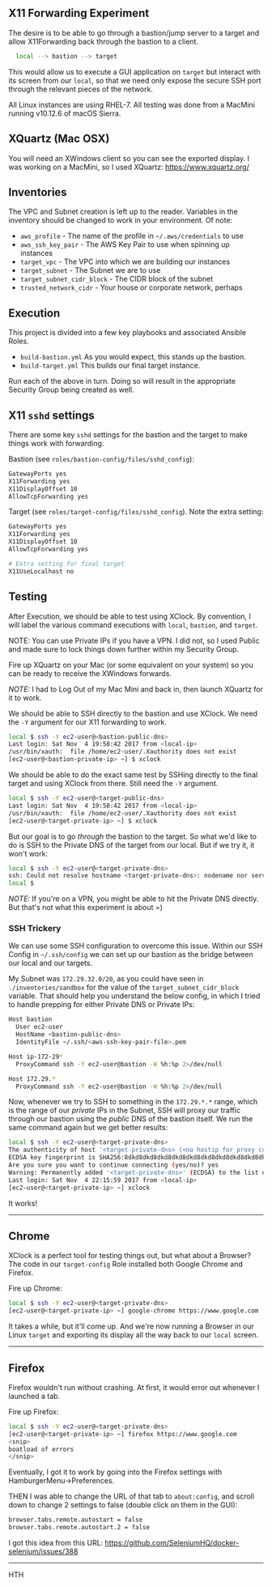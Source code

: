 ## X11 Forwarding Experiment
The desire is to be able to go through a bastion/jump server to a target and allow
X11Forwarding back through the bastion to a client.

```sh
  local --> bastion --> target
```

This would allow us to execute a GUI application on `target` but interact with its screen from
our `local`, so that we need only expose the secure SSH port through the relevant pieces of
the network.

All Linux instances are using RHEL-7. All testing was done from a MacMini running
v10.12.6 of macOS Sierra.

## XQuartz (Mac OSX)
You will need an XWindows client so you can see the exported display. I was working on
a MacMini, so I used XQuartz:
https://www.xquartz.org/

## Inventories
The VPC and Subnet creation is left up to the reader. Variables in the inventory
should be changed to work in your environment. Of note:
* `aws_profile` - The name of the profile in `~/.aws/credentials` to use
* `aws_ssh_key_pair` - The AWS Key Pair to use when spinning up instances
* `target_vpc` - The VPC into which we are building our instances
* `target_subnet` - The Subnet we are to use
* `target_subnet_cidr_block` - The CIDR block of the subnet
* `trusted_network_cidr` - Your house or corporate network, perhaps

## Execution
This project is divided into a few key playbooks and associated Ansible Roles.
* `build-bastion.yml`
  As you would expect, this stands up the bastion.
* `build-target.yml`
  This builds our final target instance.

Run each of the above in turn. Doing so will result in the appropriate Security Group
being created as well.

## X11 `sshd` settings
There are some key `sshd` settings for the bastion and the target to make things work with
forwarding.

Bastion (see `roles/bastion-config/files/sshd_config`):

```sh
GatewayPorts yes
X11Forwarding yes
X11DisplayOffset 10
AllowTcpForwarding yes
```

Target (see `roles/target-config/files/sshd_config`). Note the extra setting:

```sh
GatewayPorts yes
X11Forwarding yes
X11DisplayOffset 10
AllowTcpForwarding yes

# Extra setting for final target
X11UseLocalhost no
```

## Testing
After Execution, we should be able to test using XClock. By convention, I will label the
various command executions with `local`, `bastion`, and `target`.

NOTE: You can use Private IPs if you have a VPN. I did not, so I used Public and made
sure to lock things down further within my Security Group.

Fire up XQuartz on your Mac (or some equivalent on your system) so you can be ready to receive
the XWindows forwards.

*NOTE:* I had to Log Out of my Mac Mini and back in, then launch XQuartz for it to work.

We should be able to SSH directly to the bastion and use XClock. We need the `-Y` argument for
our X11 forwarding to work.

```sh
local $ ssh -Y ec2-user@<bastion-public-dns>
Last login: Sat Nov  4 19:58:42 2017 from <local-ip>
/usr/bin/xauth:  file /home/ec2-user/.Xauthority does not exist
[ec2-user@<bastion-private-ip> ~] $ xclock
```

We should be able to do the exact same test by SSHing directly to the final target and
using XClock from there. Still need the `-Y` argument.

```sh
local $ ssh -Y ec2-user@<target-public-dns>
Last login: Sat Nov  4 19:58:42 2017 from <local-ip>
/usr/bin/xauth:  file /home/ec2-user/.Xauthority does not exist
[ec2-user@<target-private-ip> ~] $ xclock
```

But our goal is to go *through* the bastion to the target. So what we'd like to do is
SSH to the Private DNS of the target from our local. But if we try it, it won't work:

```sh
local $ ssh -Y ec2-user@<target-private-dns>
ssh: Could not resolve hostname <target-private-dns>: nodename nor servname provided, or not known
local $
```

*NOTE:* If you're on a VPN, you might be able to hit the Private DNS directly. But that's not what
this experiment is about =)

### SSH Trickery
We can use some SSH configuration to overcome this issue. Within our SSH Config in `~/.ssh/config` we can set up our bastion as the bridge between our local and our targets.

My Subnet was `172.29.32.0/20`, as you could have seen in `./inventories/sandbox` for the value
of the `target_subnet_cidr_block` variable. That should help you understand the below config,
in which I tried to handle prepping for either Private DNS or Private IPs:

```sh
Host bastion
  User ec2-user
  HostName <bastion-public-dns>
  IdentityFile ~/.ssh/<aws-ssh-key-pair-file>.pem

Host ip-172-29*
  ProxyCommand ssh -Y ec2-user@bastion -W %h:%p 2>/dev/null

Host 172.29.*
  ProxyCommand ssh -Y ec2-user@bastion -W %h:%p 2>/dev/null
```

Now, whenever we try to SSH to something in the `172.29.*.*` range, which is the range
of our *private* IPs in the Subnet, SSH will proxy our traffic through our bastion using
the *public* DNS of the bastion itself. We run the same command again but we get better
results:

```sh
local $ ssh -Y ec2-user@<target-private-dns>
The authenticity of host '<target-private-dns> (<no hostip for proxy command>)' can\'t be established.
ECDSA key fingerprint is SHA256:8dkd8dkd8dkd8dkd8dkd8dkd8dkd8dkd8dkd8dkd+8dkd.
Are you sure you want to continue connecting (yes/no)? yes
Warning: Permanently added '<target-private-dns>' (ECDSA) to the list of known hosts.
Last login: Sat Nov  4 22:15:59 2017 from <local-ip>
[ec2-user@<target-private-ip> ~] xclock
```

It works!

---

## Chrome
XClock is a perfect tool for testing things out, but what about a Browser? The code in our
`target-config` Role installed both Google Chrome and Firefox.

Fire up Chrome:

```sh
local $ ssh -Y ec2-user@<target-private-dns>
[ec2-user@<target-private-ip> ~] google-chrome https://www.google.com
```

It takes a while, but it'll come up. And we're now running a Browser in our Linux `target`
and exporting its display all the way back to our `local` screen.

---

## Firefox
Firefox wouldn't run without crashing. At first, it would error out whenever I launched a tab.

Fire up Firefox:

```sh
local $ ssh -Y ec2-user@<target-private-dns>
[ec2-user@<target-private-ip> ~] firefox https://www.google.com
<snip>
boatload of errors
</snip>
```

Eventually, I got it to work by going into the Firefox settings with HamburgerMenu->Preferences.

THEN I was able to change the URL of that tab to `about:config`, and scroll down
to change 2 settings to false (double click on them in the GUI):

```sh
browser.tabs.remote.autostart = false
browser.tabs.remote.autostart.2 = false
```

I got this idea from this URL:
https://github.com/SeleniumHQ/docker-selenium/issues/388

---

HTH
